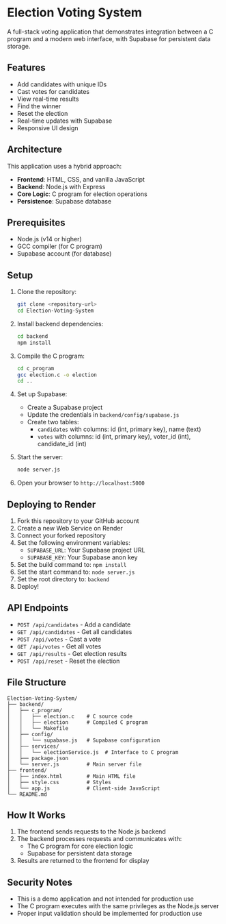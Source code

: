 # Election Voting System

A full-stack voting application that demonstrates integration between a C program and a modern web interface, with Supabase for persistent data storage.

## Features

- Add candidates with unique IDs
- Cast votes for candidates
- View real-time results
- Find the winner
- Reset the election
- Real-time updates with Supabase
- Responsive UI design

## Architecture

This application uses a hybrid approach:
- **Frontend**: HTML, CSS, and vanilla JavaScript
- **Backend**: Node.js with Express
- **Core Logic**: C program for election operations
- **Persistence**: Supabase database

## Prerequisites

- Node.js (v14 or higher)
- GCC compiler (for C program)
- Supabase account (for database)

## Setup

1. Clone the repository:
   ```bash
   git clone <repository-url>
   cd Election-Voting-System
   ```

2. Install backend dependencies:
   ```bash
   cd backend
   npm install
   ```

3. Compile the C program:
   ```bash
   cd c_program
   gcc election.c -o election
   cd ..
   ```

4. Set up Supabase:
   - Create a Supabase project
   - Update the credentials in `backend/config/supabase.js`
   - Create two tables:
     - `candidates` with columns: id (int, primary key), name (text)
     - `votes` with columns: id (int, primary key), voter_id (int), candidate_id (int)

5. Start the server:
   ```bash
   node server.js
   ```

6. Open your browser to `http://localhost:5000`

## Deploying to Render

1. Fork this repository to your GitHub account
2. Create a new Web Service on Render
3. Connect your forked repository
4. Set the following environment variables:
   - `SUPABASE_URL`: Your Supabase project URL
   - `SUPABASE_KEY`: Your Supabase anon key
5. Set the build command to: `npm install`
6. Set the start command to: `node server.js`
7. Set the root directory to: `backend`
8. Deploy!

## API Endpoints

- `POST /api/candidates` - Add a candidate
- `GET /api/candidates` - Get all candidates
- `POST /api/votes` - Cast a vote
- `GET /api/votes` - Get all votes
- `GET /api/results` - Get election results
- `POST /api/reset` - Reset the election

## File Structure

```
Election-Voting-System/
├── backend/
│   ├── c_program/
│   │   ├── election.c    # C source code
│   │   ├── election      # Compiled C program
│   │   └── Makefile
│   ├── config/
│   │   └── supabase.js   # Supabase configuration
│   ├── services/
│   │   └── electionService.js  # Interface to C program
│   ├── package.json
│   └── server.js         # Main server file
├── frontend/
│   ├── index.html        # Main HTML file
│   ├── style.css         # Styles
│   └── app.js            # Client-side JavaScript
└── README.md
```

## How It Works

1. The frontend sends requests to the Node.js backend
2. The backend processes requests and communicates with:
   - The C program for core election logic
   - Supabase for persistent data storage
3. Results are returned to the frontend for display

## Security Notes

- This is a demo application and not intended for production use
- The C program executes with the same privileges as the Node.js server
- Proper input validation should be implemented for production use